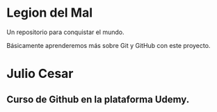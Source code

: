 # Legion del Mal
Un repositorio para conquistar el mundo.

Básicamente aprenderemos más sobre Git y GitHub con este proyecto.

# Julio Cesar

## Curso de Github en la plataforma Udemy.
